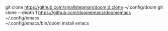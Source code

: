 git clone https://github.com/smallstepman/doom.d.clone ~/.config/doom 
git clone --depth 1 https://github.com/doomemacs/doomemacs ~/.config/emacs                                     
~/.config/emacs/bin/doom install
emacs


